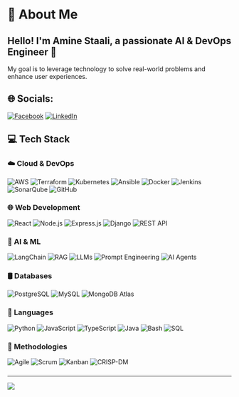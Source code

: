 # 💫 About Me

<h2 align="left">Hello! I'm Amine Staali, a passionate AI & DevOps Engineer 👋</h2>

My goal is to leverage technology to solve real-world problems and enhance user experiences.


## 🌐 Socials:
[![Facebook](https://img.shields.io/badge/Facebook-%231877F2.svg?logo=Facebook&logoColor=white)](https://www.facebook.com/stmedamine/) [![LinkedIn](https://img.shields.io/badge/LinkedIn-%230077B5.svg?logo=linkedin&logoColor=white)](https://www.linkedin.com/in/mohamed-amine-staali-b12275224/) 

## 💻 Tech Stack

### ☁️ Cloud & DevOps
![AWS](https://img.shields.io/badge/AWS-%23FF9900.svg?style=for-the-badge&logo=amazon-aws&logoColor=white)
![Terraform](https://img.shields.io/badge/Terraform-%235835CC.svg?style=for-the-badge&logo=terraform&logoColor=white)
![Kubernetes](https://img.shields.io/badge/Kubernetes-%23326CE5.svg?style=for-the-badge&logo=kubernetes&logoColor=white)
![Ansible](https://img.shields.io/badge/Ansible-%231A1918.svg?style=for-the-badge&logo=ansible&logoColor=white)
![Docker](https://img.shields.io/badge/Docker-%230db7ed.svg?style=for-the-badge&logo=docker&logoColor=white)
![Jenkins](https://img.shields.io/badge/Jenkins-%232C5263.svg?style=for-the-badge&logo=jenkins&logoColor=white)
![SonarQube](https://img.shields.io/badge/SonarQube-%23FCA121.svg?style=for-the-badge&logo=SonarQube&logoColor=white)
![GitHub](https://img.shields.io/badge/GitHub-%23121011.svg?style=for-the-badge&logo=github&logoColor=white)

### 🌐 Web Development
![React](https://img.shields.io/badge/React-%2320232a.svg?style=for-the-badge&logo=react&logoColor=%2361DAFB)
![Node.js](https://img.shields.io/badge/Node.js-%23339933.svg?style=for-the-badge&logo=node.js&logoColor=white)
![Express.js](https://img.shields.io/badge/Express.js-%23000000.svg?style=for-the-badge&logo=express&logoColor=white)
![Django](https://img.shields.io/badge/Django-%23092E20.svg?style=for-the-badge&logo=django&logoColor=white)
![REST API](https://img.shields.io/badge/REST%20API-%23000000.svg?style=for-the-badge&logo=flask&logoColor=white)

### 🧠 AI & ML
![LangChain](https://img.shields.io/badge/LangChain-%23000000.svg?style=for-the-badge&logo=langchain&logoColor=white)
![RAG](https://img.shields.io/badge/RAG-%23000000.svg?style=for-the-badge&logo=openai&logoColor=white)
![LLMs](https://img.shields.io/badge/LLMs-%234285F4.svg?style=for-the-badge&logo=OpenAI&logoColor=white)
![Prompt Engineering](https://img.shields.io/badge/Prompt%20Engineering-%23121011.svg?style=for-the-badge&logo=OpenAI&logoColor=white)
![AI Agents](https://img.shields.io/badge/AI%20Agents-%23000000.svg?style=for-the-badge&logo=robotframework&logoColor=white)

### 🛢️ Databases
![PostgreSQL](https://img.shields.io/badge/PostgreSQL-%23316192.svg?style=for-the-badge&logo=postgresql&logoColor=white)
![MySQL](https://img.shields.io/badge/MySQL-%2300f.svg?style=for-the-badge&logo=mysql&logoColor=white)
![MongoDB Atlas](https://img.shields.io/badge/MongoDB%20Atlas-%2347A248.svg?style=for-the-badge&logo=mongodb&logoColor=white)

### 💬 Languages
![Python](https://img.shields.io/badge/Python-3670A0?style=for-the-badge&logo=python&logoColor=ffdd54)
![JavaScript](https://img.shields.io/badge/JavaScript-%23323330.svg?style=for-the-badge&logo=javascript&logoColor=%23F7DF1E)
![TypeScript](https://img.shields.io/badge/TypeScript-%23007ACC.svg?style=for-the-badge&logo=typescript&logoColor=white)
![Java](https://img.shields.io/badge/Java-%23ED8B00.svg?style=for-the-badge&logo=java&logoColor=white)
![Bash](https://img.shields.io/badge/Bash-%234EAA25.svg?style=for-the-badge&logo=gnubash&logoColor=white)
![SQL](https://img.shields.io/badge/SQL-%23000000.svg?style=for-the-badge&logo=sqlite&logoColor=white)

### 🧠 Methodologies
![Agile](https://img.shields.io/badge/Agile-%23FF4500.svg?style=for-the-badge&logo=agile&logoColor=white)
![Scrum](https://img.shields.io/badge/Scrum-%2300A4EF.svg?style=for-the-badge&logo=scrumalliance&logoColor=white)
![Kanban](https://img.shields.io/badge/Kanban-%23007ACC.svg?style=for-the-badge&logo=trello&logoColor=white)
![CRISP-DM](https://img.shields.io/badge/CRISP--DM-%234285F4.svg?style=for-the-badge&logo=data&logoColor=white)


###


---
[![](https://visitcount.itsvg.in/api?id=Amine-Staali&icon=0&color=0)](https://visitcount.itsvg.in)
